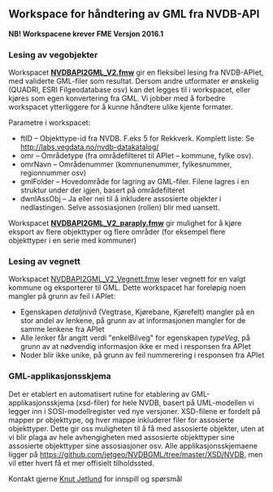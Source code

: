 ## Workspace for håndtering av GML fra NVDB-API

**NB! Workspacene krever FME Versjon 2016.1**

### Lesing av vegobjekter
Workspacet **[NVDBAPI2GML_V2.fmw](https://github.com/jetgeo/NVDBGML/blob/master/FME/NVDBAPI2GML_V2.fmw)** gir en fleksibel lesing fra NVDB-APIet, med validerte GML-filer som resultat. Dersom andre utformater er ønskelig (QUADRI, ESRI Filgeodatabase osv) kan det legges til i workspacet, eller kjøres som egen konvertering fra GML. Vi jobber med å forbedre workspacet ytterliggere for å kunne håndtere ulike kjente formater. 

Parametre i workspacet:
* ftID – Objekttype-id fra NVDB. F.eks 5 for Rekkverk. Komplett liste: Se http://labs.vegdata.no/nvdb-datakatalog/
* omr – Områdetype (fra områdefilteret til APIet – kommune, fylke osv).
* omrNavn – Områdenummer (kommunenummer, fylkesnummer, regionnummer osv)
* gmlFolder – Hovedområde for lagring av GML-filer. Filene lagres i en struktur under der igjen, basert på områdefilteret
* dwnlAssObj – Ja eller nei til å inkludere assosierte objekter i nedlastingen. Selve assosiasjonen (rollen) blir med uansett.

Workspacet **[NVDBAPI2GML_V2_paraply.fmw](https://github.com/jetgeo/NVDBGML/blob/master/FME/NVDBAPI2GML_V2_paraply.fmw)** gir mulighet for å kjøre eksport av flere objekttyper og flere områder (for eksempel flere objekttyper i en serie med kommuner) 

### Lesing av vegnett
Workspacet [NVDBAPI2GML_V2_Vegnett.fmw](https://github.com/jetgeo/NVDBGML/blob/master/FME/NVDBAPI2GML_V2_Vegnett.fmw) leser vegnett for en valgt kommune og eksporterer til GML. 
Dette workspacet har foreløpig noen mangler på grunn av feil i APIet:
* Egenskapen _detaljnivå_ (Vegtrase, Kjørebane, Kjørefelt) mangler på en stor andel av lenkene, på grunn av at informasjonen mangler for de samme lenkene fra APIet
* Alle lenker får angitt verdi "enkelBilveg" for egenskapen _typeVeg_, på grunn av at nødvendig informasjon ikke er med i responsen fra APIet
* Noder blir ikke unike, på grunn av feil nummerering i responsen fra APIet

### GML-applikasjonsskjema
Det er etablert en automatisert rutine for etablering av GML-applikasjonsskjema (xsd-filer) for hele NVDB, basert på UML-modellen vi legger inn i SOSI-modellregister ved nye versjoner. XSD-filene er fordelt på mapper pr objekttype, og hver mappe inkluderer filer for assosierte objekttyper. Dette gir oss muligheten til å få med assosierte objekter, uten at vi blir plaga av hele avhengigheten med assosierte objekttyper sine assosierte objekttyper sine assosiasjoner osv. Alle applikasjonsskjemaene ligger på https://github.com/jetgeo/NVDBGML/tree/master/XSD/NVDB, men vil etter hvert få et mer offisielt tilholdssted. 

Kontakt gjerne [Knut Jetlund](mailto:knut.jetlund@vegvesen.no) for innspill og spørsmål
